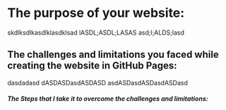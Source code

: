 # The purpose of your website:
skdlksdlkasdlklasdklsad
lASDL;ASDL;LASAS
asd;l;ALDS;lasd
## The challenges and limitations you faced while creating the website in GitHub Pages:
dasdadasd
dASDASDasdASDASD
asdASDasdASDasdASDasd
##### The Steps that I take it to overcome the challenges and limitations:
